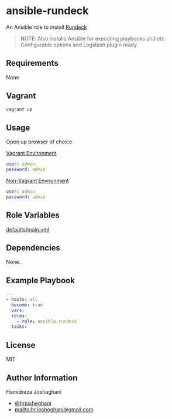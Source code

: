 # ansible-rundeck

An Ansible role to install [Rundeck](https://www.rundeck.com/)

> NOTE: Also installs Ansible for executing playbooks and etc. Configurable
> options and Logstash plugin ready.

## Requirements

None

## Vagrant

```bash
vagrant up
```

## Usage

Open up browser of choice

[Vagrant Environment](http://127.0.0.1:4440)

```yaml
user: admin
password: admin
```

[Non-Vagrant Environment](http://iporhostname:4440)

```yaml
user: admin
password: admin
```

## Role Variables

[defaults/main.yml](defaults/main.yml)

## Dependencies

None.

## Example Playbook

```yaml
---
- hosts: all
  become: true
  vars:
  roles:
    - role: ansible-rundeck
  tasks:
```

## License

MIT

## Author Information

Hamidreza Joshaghani

-   [@hrjosheghani](https://www.twitter.com/hrjosheghani)
-   <mailto:hr.josheghani@gmail.com>
